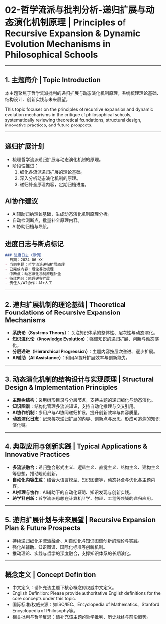 # 02-哲学流派与批判分析-递归扩展与动态演化机制原理 | Principles of Recursive Expansion & Dynamic Evolution Mechanisms in Philosophical Schools

---

## 1. 主题简介 | Topic Introduction

本主题聚焦于哲学流派批判的递归扩展与动态演化机制原理，系统梳理理论基础、结构设计、创新实践与未来展望。

This topic focuses on the principles of recursive expansion and dynamic evolution mechanisms in the critique of philosophical schools, systematically reviewing theoretical foundations, structural design, innovative practices, and future prospects.

---

## 递归扩展计划

- 梳理哲学流派递归扩展与动态演化机制的原理。
- 阶段性推进：
  1. 细化各流派递归扩展的理论基础。
  2. 深入分析动态演化机制的原理。
  3. 递归补全原理内容，定期归档进度。

## AI协作建议

- AI辅助归纳理论基础，生成动态演化机制原理分析。
- 自动检测断点，批量补全原理内容。
- AI协助归档与导航。

## 进度日志与断点标记

```markdown
### 进度日志（示例）
- 日期：2024-06-XX
- 当前主题：哲学流派递归扩展原理
- 已完成内容：理论基础梳理
- 中断点：动态演化机制原理补全
- 待续内容：原理递归扩展
- 责任人/AI协作：AI+人工
```
<!-- 中断点：原理/动态演化/递归扩展补全 -->

---

## 2. 递归扩展机制的理论基础 | Theoretical Foundations of Recursive Expansion Mechanisms

- **系统论（Systems Theory）**：关注知识体系的整体性、层次性与动态演化。
- **知识进化论（Knowledge Evolution）**：强调知识的递归扩展、创新与动态演化。
- **分层递进（Hierarchical Progression）**：主题内容按层次递进、逐步扩展。
- **AI辅助（AI Assistance）**：利用AI提升扩展效率与创新能力。

---

## 3. 动态演化机制的结构设计与实现原理 | Structural Design & Implementation Principles

- **主题树结构**：采用树形目录与分层节点，支持主题的递归细化与动态演化。
- **知识图谱**：结构化管理多流派知识，支持自动化推理与交叉引用。
- **AI协作机制**：多用户与AI协同递归扩展，提升创新效率与内容质量。
- **动态演化日志**：记录每次递归扩展的内容、创新点与反思，形成可追溯的知识演化链。

---

## 4. 典型应用与创新实践 | Typical Applications & Innovative Practices

- **多流派融合**：递归整合形式主义、逻辑主义、直觉主义、结构主义、建构主义等思想，推动理论创新。
- **自动化内容生成**：结合大语言模型、知识图谱等，动态补全与优化各主题内容。
- **AI推理与协作**：AI辅助下的自动化证明、知识发现与创新实践。
- **跨学科创新**：哲学流派思想在计算机科学、物理、工程等领域的递归应用。

---

## 5. 递归扩展计划与未来展望 | Recursive Expansion Plan & Future Prospects

- 持续递归细化多流派融合、AI自动化与知识图谱创新的理论与实践。
- 强化AI辅助、知识图谱、国际化标准等创新机制。
- 推动理论、实践与哲学的深度融合，支撑知识体系的长期演化。

---

## 概念定义 | Concept Definition

- 中文定义：请补充该主题下核心概念的权威中文定义。
- English Definition: Please provide authoritative English definitions for the core concepts under this topic.
- 国际标准/权威来源：如ISO/IEC、Encyclopedia of Mathematics、Stanford Encyclopedia of Philosophy等。
- 相关批判与哲学反思：请补充该主题的哲学批判、历史脉络与前沿趋势。
